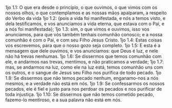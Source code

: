 1jo 1.1: O que era desde o princípio, o que ouvimos, o que vimos com os nossos olhos, o que contemplamos e as nossas mãos apalparam, a respeito do Verbo da vida
1jo 1.2: {pois a vida foi manifestada, e nós a temos visto, e dela testificamos, e vos anunciamos a vida eterna, que estava com o Pai, e a nós foi manifestada};
1jo 1.3: sim, o que vimos e ouvimos, isso vos anunciamos, para que vós também tenhais comunhão conosco; e a nossa comunhão é com o Pai, e com seu Filho Jesus Cristo.
1jo 1.4: Estas coisas vos escrevemos, para que o nosso gozo seja completo.
1jo 1.5: E esta é a mensagem que dele ouvimos, e vos anunciamos: que Deus é luz, e nele não há trevas nenhumas.
1jo 1.6: Se dissermos que temos comunhão com ele, e andarmos nas trevas, mentimos, e não praticamos a verdade;
1jo 1.7: mas, se andarmos na luz, como ele na luz está, temos comunhão uns com os outros, e o sangue de Jesus seu Filho nos purifica de todo pecado.
1jo 1.8: Se dissermos que não temos pecado nenhum, enganamo-nos a nós mesmos, e a verdade não está em nós.
1jo 1.9: Se confessarmos os nossos pecados, ele é fiel e justo para nos perdoar os pecados e nos purificar de toda injustiça.
1jo 1.10: Se dissermos que não temos cometido pecado, fazemo-lo mentiroso, e a sua palavra não está em nós.
